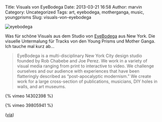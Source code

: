 Title: Visuals von EyeBodega
Date: 2013-03-21 16:58
Author: marvin
Category: Uncategorized
Tags: art, eyebodega, motherganga, music, youngprisms
Slug: visuals-von-eyebodega

![eyebodega]({static}/images/eyebodega.jpg)

Was für schöne Visuals aus dem Studio von
[EyeBodega](http://www.eyebodega.com/) aus New York. Die visuelle
Untermalung für Tracks von den Young Prisms und Mother Ganga. Ich tauche
mal kurz ab...

> EyeBodega is a multi-disciplinary New York City design studio founded
> by Rob Chabebe and Joe Perez. We work in a variety of visual media
> ranging from print to interactive to video. We challenge ourselves and
> our audience with experiences that have been flatteringly described as
> “post-apocalyptic modernism.” We create work for a large cross-section
> of publications, musicians, DIY holes in walls, and art museums.

{% vimeo 14302398 %}

{% vimeo 39805941 %}

([via](http://www.thefoxisblack.com/2013/03/21/animated-abstractions-by-eyebodega/))

